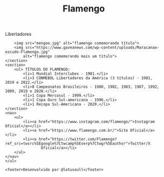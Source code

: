 <!DOCTYPE html>
<html lang="pt-br">

<head>
    <meta charset="UTF-8">
    <meta name="viewport" content="width=device-width, initial-scale=1.0">
    <title>Flamengo</title>
</head>

<body>
    <header>
        <h1>Flamengo</h1>
    </header>
    <section>
        <p>Libertadores</p>

        <img src="mengoo.jpg" alt="flamengo comemorando título">
        <img src="https://www.gaveanews.com/wp-content/uploads/Maracanao-escudo-Flamengo.jpg"
            alt="flamengo comemorando mais um título">
    </section>
    <section>
        <ul> TÍTULOS DO FLAMENGO:
            <li>1 Mundial Interclubes - 1981.</li>
            <li>3 CONMEBOL Libertadores da América (3 títulos) - 1981, 2019 e 2022.</li>
            <li>8 Campeonatos Brasileiros - 1980, 1982, 1983, 1987, 1992, 2009, 2019 e 2020.</li>
            <li>1 Copa Mercosul - 1999.</li>
            <li>1 Copa Ouro Sul-americana - 1996.</li>
            <li>1 Recopa Sul-Americana - 2020.</li>
    </section>
    <nav>
        <ul>
            <li><a href="https://www.instagram.com/flamengo/">Instagram Oficial</a></li>
            <li><a href="https://www.flamengo.com.br/">Site Oficial</a></li>
            <li><a href="https://twitter.com/Flamengo?ref_src=twsrc%5Egoogle%7Ctwcamp%5Eserp%7Ctwgr%5Eauthor">Twitter/X
                    Oficial</a></li>
        </ul>
    </nav>
    </ul>

    <footer>Desenvolvido por @lotusoull</footer>
</body>

</html>
